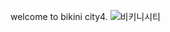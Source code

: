 welcome to bikini city4.
![비키니시티](https://github.com/user-attachments/assets/fafce798-138a-4a3a-8324-9b773e82d5d8)
